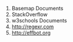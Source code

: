 1. Basemap Documents
2. StackOverflow
3. w3schools Documents
4. http://regexr.com
5. http://effbot.org
